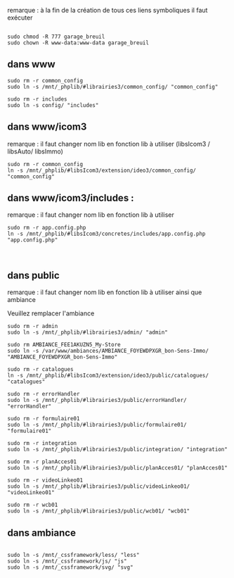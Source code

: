 
<span class="remarque">remarque</span> : à la fin de la création de tous ces liens symboliques il faut exécuter 

```shell

sudo chmod -R 777 garage_breuil
sudo chown -R www-data:www-data garage_breuil

```
## dans www

```shell
sudo rm -r common_config
sudo ln -s /mnt/_phplib/#librairies3/common_config/ "common_config"

sudo rm -r includes
sudo ln -s config/ "includes"
```
## dans www/icom3

<span class="remarque">remarque</span> : il faut changer nom lib en fonction lib à utiliser (libsIcom3 / libsAuto/ libsImmo)

```shell
sudo rm -r common_config
ln -s /mnt/_phplib/#libsIcom3/extension/ideo3/common_config/ "common_config"
```

## dans www/icom3/includes : 

<span class="remarque">remarque</span> : il faut changer nom lib en fonction lib à utiliser

```shell
sudo rm -r app.config.php
ln -s /mnt/_phplib/#libsIcom3/concretes/includes/app.config.php "app.config.php"
```
 

## dans public

<span class="remarque">remarque</span> : il faut changer nom lib en fonction lib à utiliser ainsi que ambiance

Veuillez remplacer l'ambiance

```shell
sudo rm -r admin
sudo ln -s /mnt/_phplib/#librairies3/admin/ "admin"

sudo rm AMBIANCE_FEE1AKUZN5_My-Store
sudo ln -s /var/www/ambiances/AMBIANCE_FOYEWDPXGR_bon-Sens-Immo/ "AMBIANCE_FOYEWDPXGR_bon-Sens-Immo"

sudo rm -r catalogues
ln -s /mnt/_phplib/#libsIcom3/extension/ideo3/public/catalogues/ "catalogues"

sudo rm -r errorHandler
sudo ln -s /mnt/_phplib/#librairies3/public/errorHandler/ "errorHandler"

sudo rm -r formulaire01
sudo ln -s /mnt/_phplib/#librairies3/public/formulaire01/ "formulaire01"

sudo rm -r integration
sudo ln -s /mnt/_phplib/#librairies3/public/integration/ "integration"

sudo rm -r planAcces01
sudo ln -s /mnt/_phplib/#librairies3/public/planAcces01/ "planAcces01"

sudo rm -r videoLinkeo01
sudo ln -s /mnt/_phplib/#librairies3/public/videoLinkeo01/ "videoLinkeo01"

sudo rm -r wcb01
sudo ln -s /mnt/_phplib/#librairies3/public/wcb01/ "wcb01"

```

## dans ambiance 

```shell

sudo ln -s /mnt/_cssframework/less/ "less"
sudo ln -s /mnt/_cssframework/js/ "js"
sudo ln -s /mnt/_cssframework/svg/ "svg"

```